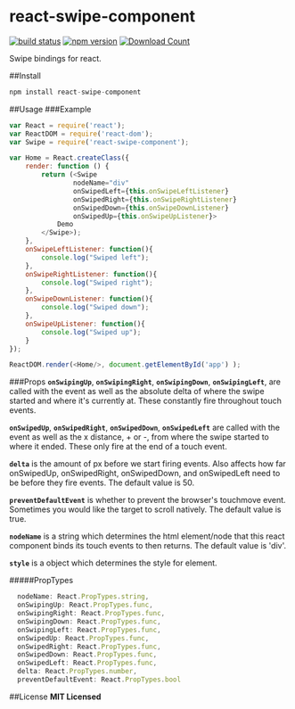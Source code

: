 # react-swipe-component
[![build status](https://travis-ci.org/exelban/react-swipe-component.svg?branch=master)](https://travis-ci.org/exelban/react-swipe-component)
[![npm version](https://badge.fury.io/js/react-swipe-component.svg)](https://www.npmjs.com/package/react-swipe-component)
[![Download Count](http://img.shields.io/npm/dt/react-swipe-component.svg)](https://www.npmjs.com/package/react-swipe-component)

Swipe bindings for react.

##Install
```javascript
npm install react-swipe-component
```

##Usage
###Example
```javascript
var React = require('react');
var ReactDOM = require('react-dom');
var Swipe = require('react-swipe-component');

var Home = React.createClass({
    render: function () {
        return (<Swipe 
                nodeName="div"
                onSwipedLeft={this.onSwipeLeftListener} 
                onSwipedRight={this.onSwipeRightListener} 
                onSwipedDown={this.onSwipeDownListener} 
                onSwipedUp={this.onSwipeUpListener}>
            Demo
        </Swipe>);
    },
    onSwipeLeftListener: function(){
        console.log("Swiped left");
    },
    onSwipeRightListener: function(){
        console.log("Swiped right");
    },
    onSwipeDownListener: function(){
        console.log("Swiped down");
    },
    onSwipeUpListener: function(){
        console.log("Swiped up");
    }
});

ReactDOM.render(<Home/>, document.getElementById('app') );
```

###Props
**```onSwipingUp```**, **```onSwipingRight```**, **```onSwipingDown```**, **```onSwipingLeft```**, are called with the event as well as the absolute delta of where the swipe started and where it's currently at. These constantly fire throughout touch events.

**```onSwipedUp```**, **```onSwipedRight```**, **```onSwipedDown```**, **```onSwipedLeft```** are called with the event as well as the x distance, + or -, from where the swipe started to where it ended. These only fire at the end of a touch event.

**```delta```** is the amount of px before we start firing events. Also affects how far onSwipedUp, onSwipedRight, onSwipedDown, and onSwipedLeft need to be before they fire events. The default value is 50.

**```preventDefaultEvent```** is whether to prevent the browser's touchmove event. Sometimes you would like the target to scroll natively. The default value is true.

**```nodeName```** is a string which determines the html element/node that this react component binds its touch events to then returns. The default value is 'div'.

**```style```** is a object which determines the style for element.

#####PropTypes
```javascript
  nodeName: React.PropTypes.string,
  onSwipingUp: React.PropTypes.func,
  onSwipingRight: React.PropTypes.func,
  onSwipingDown: React.PropTypes.func,
  onSwipingLeft: React.PropTypes.func,
  onSwipedUp: React.PropTypes.func,
  onSwipedRight: React.PropTypes.func,
  onSwipedDown: React.PropTypes.func,
  onSwipedLeft: React.PropTypes.func,
  delta: React.PropTypes.number,
  preventDefaultEvent: React.PropTypes.bool
```
##License
**MIT Licensed**
